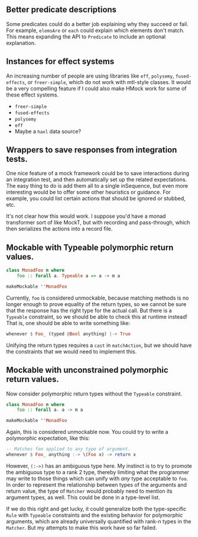 ## Better predicate descriptions

Some predicates could do a better job explaining why they succeed or fail.  For
example, `elemsAre` or `each` could explain which elements don't match.  This
means expanding the API to `Predicate` to include an optional explanation.

## Instances for effect systems

An increasing number of people are using libraries like `eff`, `polysemy`,
`fused-effects`, or `freer-simple`, which do not work with mtl-style classes.
It would be a very compelling feature if I could also make HMock work for some
of these effect systems.

* `freer-simple`
* `fused-effects`
* `polysemy`
* `eff`
* Maybe a `haxl` data source?

## Wrappers to save responses from integration tests.

One nice feature of a mock framework could be to save interactions during an
integration test, and then automatically set up the related expectations.  The
easy thing to do is add them all to a single inSequence, but even more
interesting would be to offer some other heuristics or guidance.  For example,
you could list certain actions that should be ignored or stubbed, etc.

It's not clear how this would work.  I suppose you'd have a monad transformer
sort of like MockT, but with recording and pass-through, which then serializes
the actions into a record file.

## Mockable with Typeable polymorphic return values.

``` haskell
class MonadFoo m where
    foo :: forall a. Typeable a => a -> m a

makeMockable ''MonadFoo
```

Currently, `foo` is considered unmockable, because matching methods is no longer
enough to prove equality of the return types, so we cannot be sure that the
response has the right type for the actual call.  But there is a `Typeable`
constraint, so we should be able to check this at runtime instead!  That is, one
should be able to write something like:

``` haskell
whenever $ Foo_ (typed @Bool anything) |-> True
```

Unifying the return types requires a `cast` in `matchAction`, but we should have
the constraints that we would need to implement this.

## Mockable with unconstrained polymorphic return values.

Now consider polymorphic return types without the `Typeable` constraint.

``` haskell
class MonadFoo m where
    foo :: forall a. a -> m a

makeMockable ''MonadFoo
```

Again, this is considered unmockable now.  You could try to write a polymorphic
expectation, like this:

``` haskell
-- Matches foo applied to any type of argument.
whenever $ Foo_ anything :-> \(Foo x) -> return x
```

However, `(:->)` has an ambiguous type here.  My instinct is to try to promote
the ambiguous type to a rank 2 type, thereby limiting what the programmer may
write to those things which can unify with *any* type acceptable to `foo`.  In
order to represent the relationship between types of the arguments and return
value, the type of `Matcher` would probably need to mention its argument types,
as well.  This could be done in a type-level list.

If we do this right and get lucky, it could generalize both the type-specific
`Rule` with `Typeable` constraints and the existing behavior for polymorphic
arguments, which are already universally quantified with rank-n types in the
`Matcher`.  But my attempts to make this work have so far failed.
